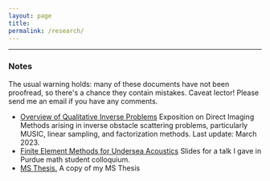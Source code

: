 ```yaml
---
layout: page
title: 
permalink: /research/
---
```

---

<h3>Notes</h3>

The usual warning holds: many of these documents have not been proofread, so
there's a chance they contain mistakes. Caveat lector! Please send me an email
if you have any comments.

* <a href="https://obiorag.github.io/files/Exposition_on_Qualitative_Inverse_Problems.pdf" target="_blank">Overview of Qualitative Inverse Problems</a>
  Exposition on Direct Imaging Methods arising in inverse obstacle scattering problems, particularly MUSIC, linear sampling, and factorization methods. Last update: March 2023.
* <a href="https://obiorag.github.io/files/FEM_Undersea_Acoustics.pdf" target="_blank">Finite Element Methods for Undersea Acoustics</a> Slides for a talk I gave in Purdue math student colloquium.
* <a href="https://obiorag.github.io/files/Finite element modeling of underwater acoustic environments and d.pdf" target="_blank">MS Thesis.</a> A copy of my MS Thesis






